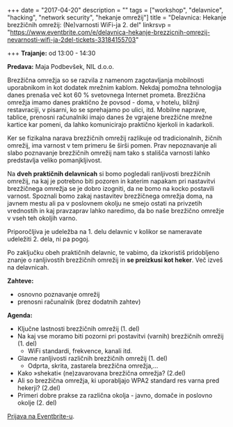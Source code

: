 +++
date = "2017-04-20"
description = ""
tags = ["workshop", "delavnice", "hacking", "network security", "hekanje omrežij"]
title = "Delavnica: Hekanje brezžičnih omrežij: (Ne)varnosti WiFi-ja 2. del"
linkrsvp = "https://www.eventbrite.com/e/delavnica-hekanje-brezzicnih-omrezij-nevarnosti-wifi-ja-2del-tickets-33184155703"

+++
**Trajanje:** od 13:00 - 14:30

**Predava:** Maja Podbevšek, NIL d.o.o.

Brezžična omrežja so se razvila z namenom zagotavljanja mobilnosti uporabnikom in kot dodatek mrežnim kablom. Nekdaj pomožna tehnologija danes prenaša več kot 60 % svetovnega Internet prometa. Brezžična omrežja imamo danes praktično že povsod - doma, v hotelu, bližnji restavraciji, v pisarni, ko se sprehajamo po ulici, itd. Mobilne naprave, tablice, prenosni računalniki imajo danes že vgrajene brezžične mrežne kartice kar pomeni, da lahko komunicirajo praktično kjerkoli in kadarkoli.

<!--more-->

Ker se fizikalna narava brezžičnih omrežij razlikuje od tradicionalnih, žičnih omrežij, ima varnost v tem primeru še širši pomen. Prav nepoznavanje ali slabo poznavanje brezžičnih omrežij nam tako s stališča varnosti lahko predstavlja veliko pomanjkljivost.

Na **dveh praktičnih delavnicah** si bomo pogledali ranljivosti brezžičnih omrežij, na kaj je potrebno biti pozoren in katerim napakam pri nastavitvi brezžičnega omrežja se je dobro izogniti, da ne bomo na kocko postavili varnost. 
Spoznali bomo zakaj nastavitev brezžičnega omrežja doma, na javnem mestu ali pa v poslovnem okolju ne smejo ostati na privzetih vrednostih in kaj pravzaprav lahko naredimo, da bo naše brezžično omrežje v vseh teh okoljih varno.

Priporočljiva je udeležba na 1. delu delavnic v kolikor se nameravate udeležiti 2. dela, ni pa pogoj.

Po zaključku obeh praktičnih delavnic, te vabimo, da izkoristiš pridobljeno znanje o ranljivostih brezžičnih omrežij in **se preizkusi kot heker**. Več izveš na delavnicah.

**Zahteve:**

- osnovno poznavanje omrežij
- prenosni računalnik (brez dodatnih zahtev)

**Agenda:**

- Ključne lastnosti brezžičnih omrežij (1. del)
- Na kaj vse moramo biti pozorni pri postavitvi (varnih) brezžičnih omrežij (1. del)
    - WiFi standardi, frekvence, kanali itd.
- Glavne ranljivosti različnih brezžičnih omrežij (1. del)
    - Odprta, skrita, zastarela brezžična omrežja,…
- Kako »shekati« (ne)zavarovana brezžična omrežja? (2.del)
- Ali so brezžična omrežja, ki uporabljajo WPA2 standard res varna pred hekerji? (2.del)
- Primeri dobre prakse za različna okolja - javno, domače in poslovno okolje (2. del)

[Prijava na Eventbrite-u](https://www.eventbrite.com/e/delavnica-hekanje-brezzicnih-omrezij-nevarnosti-wifi-ja-2del-tickets-33184155703).
